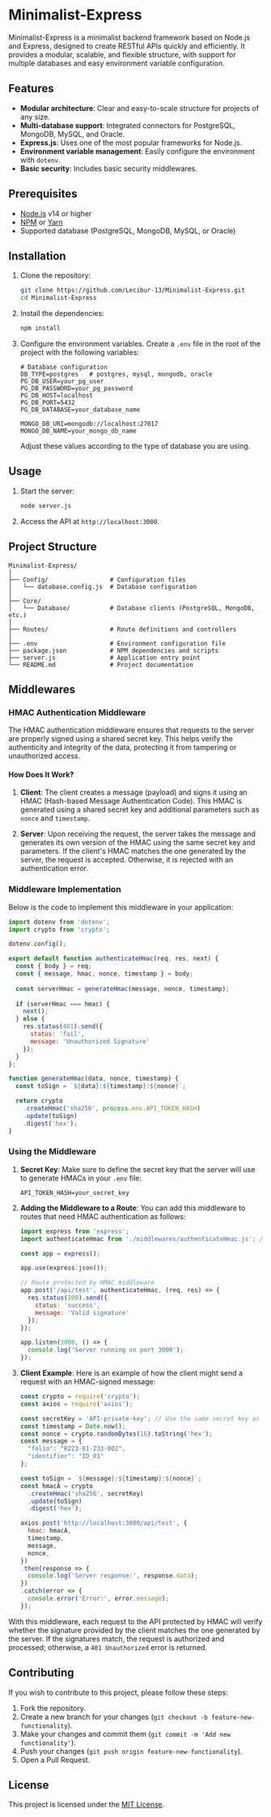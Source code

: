 # Minimalist-Express

Minimalist-Express is a minimalist backend framework based on Node.js and Express, designed to create RESTful APIs quickly and efficiently. It provides a modular, scalable, and flexible structure, with support for multiple databases and easy environment variable configuration.

## Features

- **Modular architecture**: Clear and easy-to-scale structure for projects of any size.
- **Multi-database support**: Integrated connectors for PostgreSQL, MongoDB, MySQL, and Oracle.
- **Express.js**: Uses one of the most popular frameworks for Node.js.
- **Environment variable management**: Easily configure the environment with `dotenv`.
- **Basic security**: Includes basic security middlewares.

## Prerequisites

- [Node.js](https://nodejs.org/) v14 or higher
- [NPM](https://www.npmjs.com/) or [Yarn](https://yarnpkg.com/)
- Supported database (PostgreSQL, MongoDB, MySQL, or Oracle)

## Installation

1. Clone the repository:

    ```bash
    git clone https://github.com/Lecibur-13/Minimalist-Express.git
    cd Minimalist-Express
    ```

2. Install the dependencies:

    ```bash
    npm install
    ```

3. Configure the environment variables. Create a `.env` file in the root of the project with the following variables:

    ```plaintext
    # Database configuration
    DB_TYPE=postgres   # postgres, mysql, mongodb, oracle
    PG_DB_USER=your_pg_user
    PG_DB_PASSWORD=your_pg_password
    PG_DB_HOST=localhost
    PG_DB_PORT=5432
    PG_DB_DATABASE=your_database_name

    MONGO_DB_URI=mongodb://localhost:27017
    MONGO_DB_NAME=your_mongo_db_name
    ```

    Adjust these values according to the type of database you are using.

## Usage

1. Start the server:

    ```bash
    node server.js
    ```

2. Access the API at `http://localhost:3000`.

## Project Structure

```
Minimalist-Express/
│
├── Config/                 # Configuration files
│   └── database.config.js  # Database configuration
│
├── Core/
│   └── Database/           # Database clients (PostgreSQL, MongoDB, etc.)
│
├── Routes/                 # Route definitions and controllers
│
├── .env                    # Environment configuration file
├── package.json            # NPM dependencies and scripts
├── server.js               # Application entry point
└── README.md               # Project documentation
```

## Middlewares

### HMAC Authentication Middleware

The HMAC authentication middleware ensures that requests to the server are properly signed using a shared secret key. This helps verify the authenticity and integrity of the data, protecting it from tampering or unauthorized access.

#### How Does It Work?

1. **Client**: The client creates a message (payload) and signs it using an HMAC (Hash-based Message Authentication Code). This HMAC is generated using a shared secret key and additional parameters such as `nonce` and `timestamp`.

2. **Server**: Upon receiving the request, the server takes the message and generates its own version of the HMAC using the same secret key and parameters. If the client's HMAC matches the one generated by the server, the request is accepted. Otherwise, it is rejected with an authentication error.

### Middleware Implementation

Below is the code to implement this middleware in your application:

```javascript
import dotenv from 'dotenv';
import crypto from 'crypto';

dotenv.config();

export default function authenticateHmac(req, res, next) {
  const { body } = req;
  const { message, hmac, nonce, timestamp } = body;
  
  const serverHmac = generateHmac(message, nonce, timestamp);
  
  if (serverHmac === hmac) {
    next();
  } else {
    res.status(401).send({
      status: 'fail',
      message: 'Unauthorized Signature'
    });
  }
};

function generateHmac(data, nonce, timestamp) {
  const toSign = `${data}:${timestamp}:${nonce}`;

  return crypto
    .createHmac('sha256', process.env.API_TOKEN_HASH)
    .update(toSign)
    .digest('hex');
}
```

### Using the Middleware

1. **Secret Key**: Make sure to define the secret key that the server will use to generate HMACs in your `.env` file:

    ```plaintext
    API_TOKEN_HASH=your_secret_key
    ```

2. **Adding the Middleware to a Route**: You can add this middleware to routes that need HMAC authentication as follows:

    ```javascript
    import express from 'express';
    import authenticateHmac from './middlewares/authenticateHmac.js'; // Ensure the correct path to the middleware

    const app = express();

    app.use(express.json());

    // Route protected by HMAC middleware
    app.post('/api/test', authenticateHmac, (req, res) => {
      res.status(200).send({
        status: 'success',
        message: 'Valid signature'
      });
    });

    app.listen(3000, () => {
      console.log('Server running on port 3000');
    });
    ```

3. **Client Example**: Here is an example of how the client might send a request with an HMAC-signed message:

    ```javascript
    const crypto = require('crypto');
    const axios = require('axios');

    const secretKey = 'API-private-key'; // Use the same secret key as the server
    const timestamp = Date.now();
    const nonce = crypto.randomBytes(16).toString('hex');
    const message = {
      "folio": "R223-81-233-002",
      "identifier": "ID_01"
    };

    const toSign = `${message}:${timestamp}:${nonce}`;
    const hmacA = crypto
      .createHmac('sha256', secretKey)
      .update(toSign)
      .digest('hex');

    axios.post('http://localhost:3000/api/test', {
      hmac: hmacA,
      timestamp,
      message,
      nonce,
    })
    .then(response => {
      console.log('Server response:', response.data);
    })
    .catch(error => {
      console.error('Error:', error.message);
    });
    ```

With this middleware, each request to the API protected by HMAC will verify whether the signature provided by the client matches the one generated by the server. If the signatures match, the request is authorized and processed; otherwise, a `401 Unauthorized` error is returned.

## Contributing

If you wish to contribute to this project, please follow these steps:

1. Fork the repository.
2. Create a new branch for your changes (`git checkout -b feature-new-functionality`).
3. Make your changes and commit them (`git commit -m 'Add new functionality'`).
4. Push your changes (`git push origin feature-new-functionality`).
5. Open a Pull Request.

## License

This project is licensed under the [MIT License](LICENSE).
